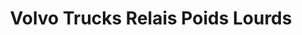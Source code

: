 ---
title: "Volvo Trucks Relais Poids Lourds"
url: /varennes-vauzelles/volvo-trucks-relais-poids-lourds/
shop: réparation de voitures
---